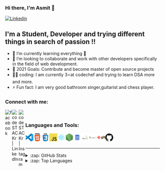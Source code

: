 ### Hi there, I'm Asmit  👋

[![Linkedin](https://img.shields.io/badge/LinkedIn-0077B5?style=for-the-badge&logo=linkedin&logoColor=white)][linkedin]
## I'm a Student, Developer and trying different things in search of passion !!
- 🌱 I’m currently learning everything 🤣
- 👯 I’m looking to collaborate and work with other   developers specifically in the field of web development.
- 🥅 2021 Goals: Contribute and become master of open source projects
- 🧑‍💻 coding: I am currently 3⭐at codechef and trying to learn DSA more and more.
- ⚡ Fun fact: I am very good bathroom singer,guitarist and chess player.

### Connect with me:

[<img align="left" alt="facebook" width="22px" src="https://i.imgur.com/P3YfQoD.png "/>][facebook]
[<img align="left" alt="codeSTACKr | LinkedIn" width="22px" src="https://cdn.jsdelivr.net/npm/simple-icons@v3/icons/linkedin.svg" />][linkedin]
[<img align="left" alt="codeSTACKr | Instagram" width="22px" src="https://cdn.jsdelivr.net/npm/simple-icons@v3/icons/instagram.svg" />][instagram]

<br />

### Languages and Tools:

<img align="left" alt="Visual Studio Code" width="26px" src="https://raw.githubusercontent.com/github/explore/80688e429a7d4ef2fca1e82350fe8e3517d3494d/topics/visual-studio-code/visual-studio-code.png" />
<img align="left" alt="HTML5" width="26px" src="https://raw.githubusercontent.com/github/explore/80688e429a7d4ef2fca1e82350fe8e3517d3494d/topics/html/html.png" />
<img align="left" alt="CSS3" width="26px" src="https://raw.githubusercontent.com/github/explore/80688e429a7d4ef2fca1e82350fe8e3517d3494d/topics/css/css.png" />
<img align="left" alt="JavaScript" width="26px" src="https://raw.githubusercontent.com/github/explore/80688e429a7d4ef2fca1e82350fe8e3517d3494d/topics/javascript/javascript.png" />
<img align="left" alt="React" width="26px" src="https://raw.githubusercontent.com/github/explore/80688e429a7d4ef2fca1e82350fe8e3517d3494d/topics/react/react.png" />
<img align="left" alt="Node.js" width="26px" src="https://raw.githubusercontent.com/github/explore/80688e429a7d4ef2fca1e82350fe8e3517d3494d/topics/nodejs/nodejs.png" />
<img align="left" alt="SQL" width="26px" src="https://raw.githubusercontent.com/github/explore/80688e429a7d4ef2fca1e82350fe8e3517d3494d/topics/sql/sql.png" />
<img align="left" alt="MySQL" width="26px" src="https://raw.githubusercontent.com/github/explore/80688e429a7d4ef2fca1e82350fe8e3517d3494d/topics/mysql/mysql.png" />
<img align="left" alt="MongoDB" width="26px" src="https://raw.githubusercontent.com/github/explore/80688e429a7d4ef2fca1e82350fe8e3517d3494d/topics/mongodb/mongodb.png" />
<img align="left" alt="Git" width="26px" src="https://raw.githubusercontent.com/github/explore/80688e429a7d4ef2fca1e82350fe8e3517d3494d/topics/git/git.png" />
<img align="left" alt="GitHub" width="26px" src="https://raw.githubusercontent.com/github/explore/78df643247d429f6cc873026c0622819ad797942/topics/github/github.png" />

<br />
<br />

---
<!--END_SECTION:activity-->

</details>

<details>
  <summary>:zap: GitHub Stats</summary>
    ![Anurag's GitHub stats](https://github-readme-stats.vercel.app/api?username=Asmit061&show_icons=true&theme=radical)


</details>
<details>
    <summary>:zap: Top Languages</summary>
   [![Top Langs](https://github-readme-stats.vercel.app/api/top-langs/?username=Asmit061&layout=compact)](https://github.com/anuraghazra/github-readme-stats)


</details>

[facebook]: https://www.facebook.com/asmitdecruz
[instagram]: https://www.instagram.com/
[linkedin]: https://www.linkedin.com/in/asmit-75816b1ba/

